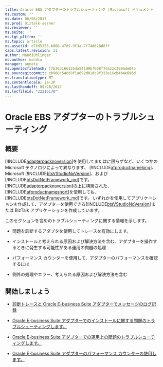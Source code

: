 ```yaml
---
title: Oracle EBS アダプターのトラブルシューティング |Microsoft ドキュメント
ms.custom: ''
ms.date: 06/08/2017
ms.prod: biztalk-server
ms.reviewer: ''
ms.suite: ''
ms.tgt_pltfrm: ''
ms.topic: article
ms.assetid: d78d5335-b860-47d9-9f3a-7f74d628d8ff
caps.latest.revision: 11
author: MandiOhlinger
ms.author: mandia
manager: anneta
ms.openlocfilehash: f7b36316612bda541d9bf608f7da22c399ade045
ms.sourcegitcommit: cb908c540d8f1a692d01dc8f313e16cb4b4e696d
ms.translationtype: MT
ms.contentlocale: ja-JP
ms.lasthandoff: 09/20/2017
ms.locfileid: "22216178"
---
```

# <a name="troubleshooting-the-oracle-ebs-adapter"></a>Oracle EBS アダプターのトラブルシューティング
## <a name="overview"></a>概要
[!INCLUDE[adapterpacknoversion](../../includes/adapterpacknoversion-md.md)]を使用してまたはに限らずなど、いくつかの Microsoft テクノロジによって異なります、 [!INCLUDE[afproductnamelong](../../includes/afproductnamelong-md.md)]、Microsoft [!INCLUDE[btsVStudioNoVersion](../../includes/btsvstudionoversion-md.md)]、および[!INCLUDE[btsDotNetFramework_md](../../includes/btsdotnetframework-md.md)]です。 [!INCLUDE[adapterpacknoversion](../../includes/adapterpacknoversion-md.md)]の上に構築された、[!INCLUDE[afproductnameshort](../../includes/afproductnameshort-md.md)]を使用しても、[!INCLUDE[btsDotNetFramework_md](../../includes/btsdotnetframework-md.md)]です。 いずれかを使用してアプリケーションを作成して、アダプターを使用できる[!INCLUDE[btsVStudioNoVersion](../../includes/btsvstudionoversion-md.md)]または BizTalk アプリケーションを作成しています。 
  
 このセクションを含めのトラブルシューティングに関する情報を示します。  
  
-   問題を診断するアダプタを使用してトレースを有効にします。
  
-   インストールと考えられる原因および解決方法を含む、アダプターを操作するときに発生する可能性がある運用の問題の処理
  
-   パフォーマンス カウンターを使用して、アダプターのパフォーマンスを確認するには
  
-   例外の処理やエラー、考えられる原因および解決方法を含む
  
## <a name="lets-get-started"></a>開始しましょう  
  
-   [診断トレースと Oracle E-business Suite アダプターでメッセージのログ記録](../../adapters-and-accelerators/adapter-oracle-ebs/diagnostic-tracing-and-message-logging-in-the-oracle-e-business-suite-adapter.md) 
  
-   [Oracle E-business Suite アダプターでのインストールに関する問題のトラブルシューティングします。](../../adapters-and-accelerators/adapter-oracle-ebs/troubleshoot-installation-issues-with-the-oracle-e-business-suite-adapter.md)  
  
-   [Oracle E-business Suite アダプターでの運用上の問題のトラブルシューティングします。](../../adapters-and-accelerators/adapter-oracle-ebs/troubleshoot-operational-issues-with-the-oracle-e-business-suite-adapter.md)
  
-   [Oracle E-business Suite アダプターのパフォーマンス カウンターの使用します。](../../adapters-and-accelerators/adapter-oracle-ebs/use-performance-counters-with-the-oracle-e-business-suite-adapter.md)
